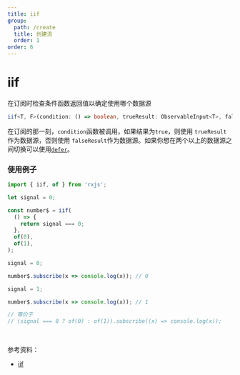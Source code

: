 ```yaml
---
title: iif
group:
  path: /create
  title: 创建流
  order: 1
order: 6
---
```


# iif

<Alert type="info">

在订阅时检查条件函数返回值以确定使用哪个数据源

</Alert>

```ts
iif<T, F>(condition: () => boolean, trueResult: ObservableInput<T>, falseResult: ObservableInput<F>): Observable<T | F>
```

在订阅的那一刻，`condition`函数被调用，如果结果为`true`，则使用 `trueResult` 作为数据源，否则使用 `falseResult`作为数据源。如果你想在两个以上的数据源之间切换可以使用[`defer`](/streams/create/defer)。

### 使用例子

```ts
import { iif, of } from 'rxjs';

let signal = 0;

const number$ = iif(
  () => {
    return signal === 0;
  },
  of(0),
  of(1),
);

signal = 0;

number$.subscribe(x => console.log(x)); // 0

signal = 1;

number$.subscribe(x => console.log(x)); // 1

// 等价于
// (signal === 0 ? of(0) : of(1)).subscribe((x) => console.log(x));
```

<br/>

参考资料：

- [iif](https://rxjs.dev/api/index/function/iif)
